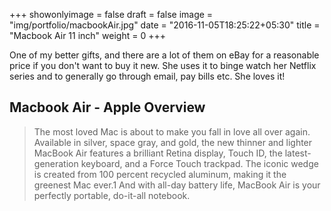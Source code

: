 +++
showonlyimage = false
draft = false
image = "img/portfolio/macbookAir.jpg"
date = "2016-11-05T18:25:22+05:30"
title = "Macbook Air 11 inch"
weight = 0
+++

One of my better gifts, and there are a lot of them on eBay for a reasonable price if you don't want to buy it new. She uses it to binge watch her Netflix series and to generally go through email, pay bills etc. She loves it!
<!--more-->


## Macbook Air - Apple Overview

> The most loved Mac is about to make you fall in love all over again. Available in silver, space gray, and gold, the new thinner and lighter MacBook Air features a brilliant Retina display, Touch ID, the latest-generation keyboard, and a Force Touch trackpad. The iconic wedge is created from 100 percent recycled aluminum, making it the greenest Mac ever.1 And with all-day battery life, MacBook Air is your perfectly portable, do-it-all notebook.
